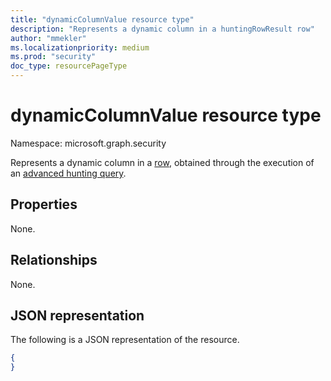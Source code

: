 ```yaml
---
title: "dynamicColumnValue resource type"
description: "Represents a dynamic column in a huntingRowResult row"
author: "mmekler"
ms.localizationpriority: medium
ms.prod: "security"
doc_type: resourcePageType
---
```


# dynamicColumnValue resource type

Namespace: microsoft.graph.security


Represents a dynamic column in a [row](../resources/security-huntingrowresult.md), obtained through the execution of an [advanced hunting query](../api/security-security-runhuntingquery.md).

## Properties
None.

## Relationships
None.

## JSON representation
The following is a JSON representation of the resource.
<!-- {
  "blockType": "resource",
  "@odata.type": "microsoft.graph.security.dynamicColumnValue",
  "openType": true
}
-->
``` json
{
}
```

